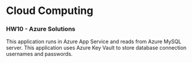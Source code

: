 # Cloud Computing 
### HW10 - Azure Solutions

This application runs in Azure App Service and reads from Azure MySQL server. 
This application uses Azure Key Vault to store database connection usernames and passwords. 